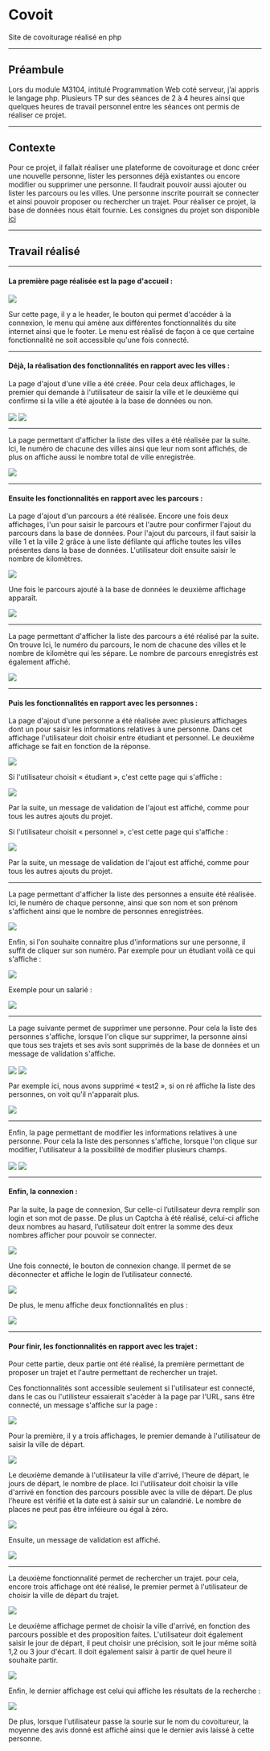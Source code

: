 # Covoit
Site de covoiturage réalisé en php

***
## Préambule

Lors du module M3104, intitulé Programmation Web coté serveur, j’ai appris le langage php. Plusieurs TP sur des séances de 2 à 4 heures ainsi que quelques heures de travail personnel entre les séances ont permis de réaliser ce projet.

***
## Contexte

Pour ce projet, il fallait réaliser une plateforme de covoiturage et donc créer une nouvelle personne, lister les personnes déjà existantes ou encore modifier ou supprimer une personne. Il faudrait pouvoir aussi ajouter ou lister les parcours ou les villes. Une personne inscrite pourrait se connecter et ainsi pouvoir proposer ou rechercher un trajet. Pour réaliser ce projet, la base de données nous était fournie. Les consignes du projet son disponible [ici](https://gitlab.com/MiCha/covoit)

***
## Travail réalisé

***

#### La première page réalisée est la page d'accueil : 

<img align="center" src="https://github.com/manon-deleest/Vrac/blob/master/Acceuil.PNG">

Sur cette page, il y a le header, le bouton qui permet d'accéder à la connexion, le menu qui amène aux différentes fonctionnalités du site internet ainsi que le footer. Le menu est réalisé de façon à ce que certaine fonctionnalité ne soit accessible qu'une fois connecté. 

***

#### Déjà, la réalisation des fonctionnalités en rapport avec les villes : 

La page d'ajout d'une ville a été créée. Pour cela deux affichages, le premier qui demande à l'utilisateur de saisir la ville et le deuxième qui confirme si la ville a été ajoutée à la base de données ou non. 

<img align="center" src="https://github.com/manon-deleest/Vrac/blob/master/AjouterVille.PNG">

<img align="center" src="https://github.com/manon-deleest/Vrac/blob/master/Validation%20Ajouter%20ville.PNG">

***

La page permettant d'afficher la liste des villes a été réalisée par la suite. Ici, le numéro de chacune des villes ainsi que leur nom sont affichés, de plus on affiche aussi le nombre total de ville enregistrée. 

<img align="center" src="https://github.com/manon-deleest/Vrac/blob/master/ListerVille.PNG">

***

#### Ensuite les fonctionnalités en rapport avec les parcours : 

La page d'ajout d'un parcours a été réalisée. Encore une fois deux affichages, l'un pour saisir le parcours et l'autre pour confirmer l'ajout du parcours dans la base de données. Pour l'ajout du parcours, il faut saisir la ville 1 et la ville 2 grâce à une liste défilante qui affiche toutes les villes présentes dans la base de données. L'utilisateur doit ensuite saisir le nombre de kilomètres. 

<img align="center" src="https://github.com/manon-deleest/Vrac/blob/master/AjouterParcour.PNG">

Une fois le parcours ajouté à la base de données le deuxième affichage apparaît. 

<img align="center" src="https://github.com/manon-deleest/Vrac/blob/master/Parcour%20validation.PNG">

***

La page permettant d'afficher la liste des parcours a été réalisé par la suite. On trouve Ici, le numéro du parcours, le nom de chacune des villes et le nombre de kilomètre qui les sépare. Le nombre de parcours enregistrés est également affiché. 

<img align="center" src="https://github.com/manon-deleest/Vrac/blob/master/ListeParcour.PNG">

***

#### Puis les fonctionnalités en rapport avec les personnes : 

La page d'ajout d'une personne a été réalisée avec plusieurs affichages dont un pour saisir les informations relatives à une personne. Dans cet affichage l'utilisateur doit choisir entre étudiant et personnel. Le deuxième affichage se fait en fonction de la réponse. 

<img align="center" src="https://github.com/manon-deleest/Vrac/blob/master/Ajouter%20personne.PNG">

Si l'utilisateur choisit « étudiant », c'est cette page qui s'affiche : 

<img align="center" src="https://github.com/manon-deleest/Vrac/blob/master/ajout%C3%A9tudiant.PNG">

Par la suite, un message de validation de l'ajout est affiché, comme pour tous les autres ajouts du projet. 

Si l'utilisateur choisit « personnel », c'est cette page qui s'affiche : 

<img align="center" src="https://github.com/manon-deleest/Vrac/blob/master/Ajout%20Salari%C3%A9.PNG">

Par la suite, un message de validation de l'ajout est affiché, comme pour tous les autres ajouts du projet. 

***

La page permettant d'afficher la liste des personnes a ensuite été réalisée. Ici, le numéro de chaque personne, ainsi que son nom et son prénom s'affichent ainsi que le nombre de personnes enregistrées. 

<img align="center" src="https://github.com/manon-deleest/Vrac/blob/master/affihePers.PNG">

Enfin, si l'on souhaite connaitre plus d'informations sur une personne, il suffit de cliquer sur son numéro. Par exemple pour un étudiant voilà ce qui s'affiche : 

<img align="center" src="https://github.com/manon-deleest/Vrac/blob/master/D%C3%A9tailEt.PNG">

Exemple pour un salarié : 

<img align="center" src="https://github.com/manon-deleest/Vrac/blob/master/D%C3%A9tailSal.PNG">

***

La page suivante permet de supprimer une personne. Pour cela la liste des personnes s'affiche, lorsque l'on clique sur supprimer, la personne ainsi que tous ses trajets et ses avis sont supprimés de la base de données et un message de validation s'affiche. 

<img align="center" src="https://github.com/manon-deleest/Vrac/blob/master/SuppPersonne.PNG">

<img align="center" src="https://github.com/manon-deleest/Vrac/blob/master/Valide%20supp.PNG">

Par exemple ici, nous avons supprimé « test2 », si on ré affiche la liste des personnes, on voit qu'il n'apparait plus. 

<img align="center" src="https://github.com/manon-deleest/Vrac/blob/master/Tert2%20plus%20p%C3%A9sent.PNG">

***

Enfin, la page permettant de modifier les informations relatives à une personne. Pour cela la liste des personnes s'affiche, lorsque l'on clique sur modifier, l'utilisateur à la possibilité de modifier plusieurs champs.  

<img align="center" src="https://github.com/manon-deleest/Vrac/blob/master/ModifPers.PNG">

<img align="center" src="https://github.com/manon-deleest/Vrac/blob/master/Modif.PNG">

***

#### Enfin, la connexion :

Par la suite, la page de connexion, Sur celle-ci l’utilisateur devra remplir son login et son mot de passe. De plus un Captcha à été réalisé, celui-ci affiche deux nombres au hasard, l’utilisateur doit entrer la somme des deux nombres afficher pour pouvoir se connecter. 

<img align="center" src="https://github.com/manon-deleest/Vrac/blob/master/Connexion.PNG">

Une fois connecté, le bouton de connexion change. Il permet de se déconnecter et affiche le login de l’utilisateur connecté.

<img align="center" src="https://github.com/manon-deleest/Vrac/blob/master/Connect%C3%A9.PNG">

De plus, le menu affiche deux fonctionnalités en plus : 

<img align="center" src="https://github.com/manon-deleest/Vrac/blob/master/menuInscrit.png">

***

#### Pour finir, les fonctionnalités en rapport avec les trajet : 

Pour cette partie, deux partie ont été réalisé, la première permettant de proposer un trajet et l'autre permettant de rechercher un trajet. 

Ces fonctionnalités sont accessible seulement si l'utilisateur est connecté, dans le cas ou l'utilisteur essaierait s'acéder à la page par l'URL, sans être connecté,  un message s'affiche sur la page : 

<img align="center" src="https://github.com/manon-deleest/Vrac/blob/master/non%20autoris%C3%A9.PNG">

Pour la première, il y a trois affichages, le premier demande à l'utilisateur de saisir la ville de départ.

<img align="center" src="https://github.com/manon-deleest/Vrac/blob/master/proposer%20trajet1.PNG">

Le deuxième demande à l'utilisateur la ville d'arrivé, l'heure de départ, le jours de départ, le nombre de place. Ici l'utilisateur doit choisir la ville d'arrivé en fonction des parcours possible avec la ville de départ. De plus l'heure est vérifié et la date est à saisir sur un calandrié. Le nombre de places ne peut pas être inféieure ou égal à zéro. 

<img align="center" src="https://github.com/manon-deleest/Vrac/blob/master/proposerTrajet2.PNG">

Ensuite, un message de validation est affiché. 

<img align="center" src="https://github.com/manon-deleest/Vrac/blob/master/PROPOSER%20TRAJET3.PNG">

***

La deuxième fonctionnalité permet de rechercher un trajet. pour cela, encore trois affichage ont été réalisé, le premier permet à l'utilisateur de choisir la ville de départ du trajet. 

<img align="center" src="https://github.com/manon-deleest/Vrac/blob/master/RTrajet1.PNG">

Le deuxième affichage permet de choisir la ville d'arrivé, en fonction des parcours possible et des proposition faites. L'utilisateur doit également saisir le jour de départ, il peut choisir une précision, soit le jour même soità 1,2 ou 3 jour d'écart. Il doit également saisir à partir de quel heure il souhaite partir. 

<img align="center" src="https://github.com/manon-deleest/Vrac/blob/master/RTrajet2.PNG">

Enfin, le dernier affichage est celui qui affiche les résultats de la recherche : 

<img align="center" src="https://github.com/manon-deleest/Vrac/blob/master/RTrajet3.PNG">

De plus, lorsque l'utilisateur passe la sourie sur le nom du covoitureur, la moyenne des avis donné est affiché ainsi que le dernier avis laissé à cette personne. 



